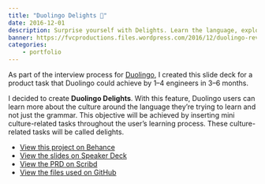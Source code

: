 ```yaml
---
title: "Duolingo Delights 🎁"
date: 2016-12-01
description: Surprise yourself with Delights. Learn the language, explore the culture.
banner: https://fvcproductions.files.wordpress.com/2016/12/duolingo-revised-product-school-001.jpeg
categories:
    - portfolio
---
```


As part of the interview process for [Duolingo](https://duolingo.com), I created this slide deck for a product task that Duolingo could achieve by 1–4 engineers in 3–6 months.

I decided to create **Duolingo Delights**. With this feature, Duolingo users can learn more about the culture around the language they’re trying to learn and not just the grammar. This objective will be achieved by inserting mini culture-related tasks throughout the user’s learning process. These culture-related tasks will be called delights.

<!-- TODO: Embedly -->

* [View this project on Behance](https://www.behance.net/gallery/48455905/Duolingo-Delights-)
* [View the slides on Speaker Deck](https://speakerdeck.com/fvcproductions/duolingo-delights-revised-1)
* [View the PRD on Scribd](https://www.scribd.com/document/333594398/Duolingo-Delights)
* [View the files used on GitHub](https://github.com/fvcproductions/duolingo-delights)

<!-- TODO: Gallery -->
